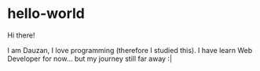 # hello-world

Hi there!

I am Dauzan, I love programming (therefore I studied this). 
I have learn Web Developer for now... but my journey still far away :|

